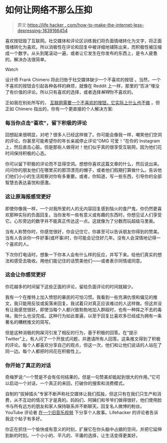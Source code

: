 # 如何让网络不那么压抑

> 原文:[https://life hacker . com/how-to-make-the-internet-less-depressing-1839166454](https://lifehacker.com/how-to-make-the-internet-less-depressing-1839166454)

喜欢按钮毁了互联网。社交媒体和评论区训练我们将负面情绪转化为文字，将正面情绪转化为喜欢。所以消极性在评论和回复中被详细地铺陈出来，而积极性被压缩成一个数字。从头到尾滚动一遍，或者让它发生在你发布的东西上，是令人疲惫的。解决办法很简单。

Watch

设计师 Frank Chimero 将此归咎于社交媒体缺少一个不喜欢的按钮 。当然，一个不喜欢的按钮会引起各种各样的麻烦，就像在 Reddit 上一样，那里的“否决”埋没了有价值的评论。所以只有喜欢的选择，或者选择*解释*你不喜欢的。

正如我在别处所写的， [互联网需要一个不喜欢的按钮，它实际上什么也不做](https://theweek.com/articles/446867/dislike-button-just-what-internet-needs--long-doesnt-work) 。但正如 Chimero 指出的，你有一个更直接的个人解决方案:

### 每当你点击“喜欢”，留下积极的评论

回想起来很明显，对吧？很多人已经这样做了。你可能会像我一样，嘲笑他们空洞的评论。你甚至可能希望你的年长亲戚停止评论“OMG 可爱！”在你的 Instagram 上，然后直击心脏。但是那些人做得对！他们似乎真的很享受互联网，因为他们花时间保持积极的心态。

你可以留下积极的评论而不显得空洞。想想你喜欢这篇文章的什么，然后说出来。问问你的朋友他们在哪里买的那顶漂亮的帽子，或者他们假期打算做什么。告诉他们他们小小的生活观察对你有多重要。或者，你知道，写一些东西，引导你的全部智慧去表达喜悦和感激。

### 这让原海报感觉更好

即使你像我一样，一个对我所爱的人的无内容回复感到恼火的食尸鬼，你仍然更喜欢那种实际的负面回复。当你发布一些有意义或有趣的东西时，你想见证人们享受它。心形旁边的数字并不能真正传达这一点。这就像为了分数而玩超级马里奥。

当有人称赞你时，你感觉很好，你会记住它，你甚至可以告诉朋友你得到的赞美。当有人告诉你一件好事(或坏事)时，你可能会记住好几年。没有人会深情地记得一个喜欢的人。

下次你打电话时，想象一下你本人会有什么样的反应，并写下来。给他们真实的想法和感受去吸收。用他们能记住的话赞美他们——或者表示同情或同意。

### 这会让你感觉更好

你花越多的时间留下这些正面的评论，留给负面评论的时间就越少。

我有一个在推特上加入愤怒的暴民的可怕习惯。我看到一些充满仇恨和偏见的推文，我只能用反驳或奚落来回复。我试着只对真正应该难过的人这样做。但这并没有让我感觉很好。即使当每个人都兴致勃勃地加入群殴时，也有一种挥之不去的毒味。我什么也没完成。这种行为如此普遍，以至于回复比喜欢多已经成为拥有一条著名的糟糕推文的简写。

但是这种消极的狗屎河引发了相反的行为，基于积极的回答。在“提示 Twitter”上，有人问了一个开放式问题，并邀请所有人回答。这条推文得到了积极的评论。每个人都喜欢分享自己的观点，但这一次，他们和让他们说话的人站在了同一边。每个人都把时间花在积极性上。

### 你开始了真正的对话

奇梅罗说:“一个赞是不会有任何结果的，但是一句赞美却能起到很大的作用。”它可以启动一个对话，一个真正的来回，打破你的搜索和消费模式。

自制的“拔掉插头”专家不断声称社交媒体让我们孤独，但这只有在我们只生产和消费，从不互动的情况下才是真的。妈妈们、阿姨们和爷爷们做得很好，他们使用脸书与所有远方的朋友和家人保持联系并不断聊天。回复名人微博的粉丝。YouTube 评论者 [在一个旧音乐视频](http://nymag.com/intelligencer/2016/10/the-best-youtube-comments-come-after-music-is-used-on-tv.html) 下分享个人故事。Lifehacker 的评论者告诉我这个帖子有多好。

你正在抓住一个愉快或有意义的时刻，扩展它在你头脑中占据的空间，并把它延伸到新的时刻。一个小小的、平凡的、平庸的选择，让生活变得更美好。